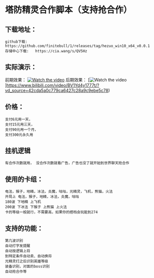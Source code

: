塔防精灵合作脚本（支持抢合作）
==========================

下载地址：
---------------
    github下载:    https://github.com/finitebull/1/releases/tag/hezuo_win10_x64_v0.0.1
    存储中心下载:   https://cia.wang/s/QV5Hz

实际演示：
--------------
前期效果：
[![Watch the video](https://i2.hdslb.com/bfs/archive/303a4497cf6b431703f5ff5498ceb5f85a0ad042.jpg@320w_200h)](https://www.bilibili.com/video/BV1RK411174f/)
后期效果：
[![Watch the video](https://i2.hdslb.com/bfs/archive/303a4497cf6b431703f5ff5498ceb5f85a0ad042.jpg@320w_200h)]https://www.bilibili.com/video/BV1Yd4y1777t/?vd_source=42cda5a0c779ca6427c28a9c9ebe5c78)

价格：
-------------
    支付6元用一天，
    支付15元用三天，
    支付90元用一个月，
    支付300元永久用
  
挂机逻辑
------------------
    有合作次数就用， 没合作次数就看广告，广告也没了就开始到世界聊天抢合作

使用的卡组：
------------------
    电法，猴子，地精，冰法，炎魔，咕咕，光精灵，飞机，熊猫，火法
    开局上 电法，猴子，地精，冰法，炎魔，咕咕
    180波 下地精 上飞机
    200波 下冰法 下猴子 上熊猫 上火法
    卡的等级一般就行，不需要高，如果你的搭档会玩能到274

支持的功能：
----------------
    第几波识别
    自动打字发提醒
    自动按逻辑上将
    到特定条件自动卖、自动换将
    光精灵打之后识别英雄等级
    装备识别，对面的boss识别
    自动抢合作等


